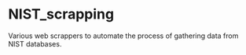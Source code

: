 # NIST_scrapping
Various web scrappers to automate the process of gathering data from NIST databases.
